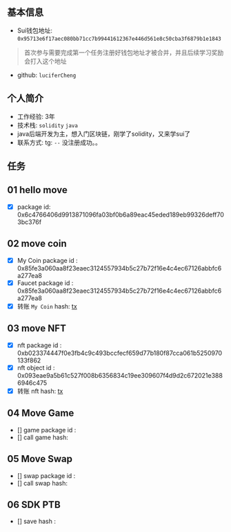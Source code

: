 ## 基本信息
- Sui钱包地址: `0x95713e6f17aec080bb71cc7b99441612367e446d561e8c50cba3f6879b1e1843`
> 首次参与需要完成第一个任务注册好钱包地址才被合并，并且后续学习奖励会打入这个地址
- github: `luciferCheng`

## 个人简介
- 工作经验: 3年
- 技术栈: `solidity` `java`
- java后端开发为主，想入门区块链，刚学了solidity，又来学sui了
- 联系方式: tg: `--` 没注册成功。。

## 任务

##   01 hello move  
- [x] package id: 0x6c4766406d9913871096fa03bf0b6a89eac45eded189eb99326deff703bc376f

##   02 move coin
- [x] My Coin package id : 0x85fe3a060aa8f23eaec3124557934b5c27b72f16e4c4ec67126abbfc6a277ea8
- [x] Faucet package id : 0x85fe3a060aa8f23eaec3124557934b5c27b72f16e4c4ec67126abbfc6a277ea8
- [x] 转账 `My Coin` hash: [tx](https://testnet.suivision.xyz/txblock/tW298j5h7M5FHgxmThUFVRT6CNAfNeXhXYhJum4xexf)

##   03 move NFT
- [x] nft package id : 0xb023374447f0e3fb4c9c493bccfecf659d77b180f87cca061b5250970133f862
- [x] nft object id : 0x093eae9a5b61c527f008b6356834c19ee309607f4d9d2c672021e3886946c475
- [x] 转账 nft  hash: [tx](https://testnet.suivision.xyz/txblock/HmFMKsXgHLfiNKEeeTQ6bfj6tpt81H6qyQRdanNWP85r)

##   04 Move Game
- [] game package id :
- [] call game hash:

##   05 Move Swap
- [] swap package id :
- [] call swap hash:

##   06 SDK PTB
- [] save hash :
